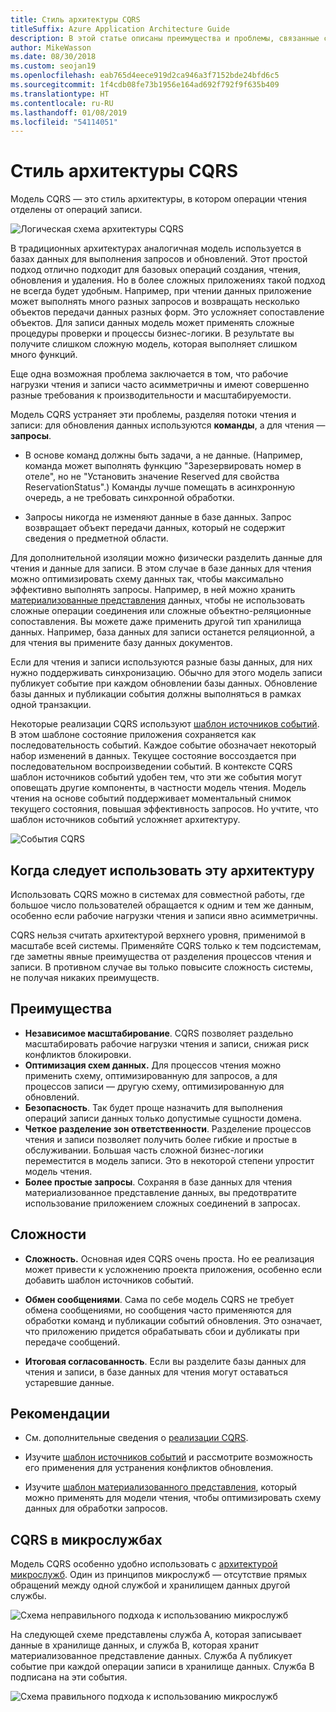 ```yaml
---
title: Стиль архитектуры CQRS
titleSuffix: Azure Application Architecture Guide
description: В этой статье описаны преимущества и проблемы, связанные с использованием архитектур CQRS, а также рекомендации по работе с ними.
author: MikeWasson
ms.date: 08/30/2018
ms.custom: seojan19
ms.openlocfilehash: eab765d4eece919d2ca946a3f7152bde24bfd6c5
ms.sourcegitcommit: 1f4cdb08fe73b1956e164ad692f792f9f635b409
ms.translationtype: HT
ms.contentlocale: ru-RU
ms.lasthandoff: 01/08/2019
ms.locfileid: "54114051"
---
```

# <a name="cqrs-architecture-style"></a>Стиль архитектуры CQRS

Модель CQRS — это стиль архитектуры, в котором операции чтения отделены от операций записи.

![Логическая схема архитектуры CQRS](./images/cqrs-logical.svg)

В традиционных архитектурах аналогичная модель используется в базах данных для выполнения запросов и обновлений. Этот простой подход отлично подходит для базовых операций создания, чтения, обновления и удаления. Но в более сложных приложениях такой подход не всегда будет удобным. Например, при чтении данных приложение может выполнять много разных запросов и возвращать несколько объектов передачи данных разных форм. Это усложняет сопоставление объектов. Для записи данных модель может применять сложные процедуры проверки и процессы бизнес-логики. В результате вы получите слишком сложную модель, которая выполняет слишком много функций.

Еще одна возможная проблема заключается в том, что рабочие нагрузки чтения и записи часто асимметричны и имеют совершенно разные требования к производительности и масштабируемости.

Модель CQRS устраняет эти проблемы, разделяя потоки чтения и записи: для обновления данных используются **команды**, а для чтения — **запросы**.

- В основе команд должны быть задачи, а не данные. (Например, команда может выполнять функцию "Зарезервировать номер в отеле", но не "Установить значение Reserved для свойства ReservationStatus".) Команды лучше помещать в асинхронную очередь, а не требовать синхронной обработки.

- Запросы никогда не изменяют данные в базе данных. Запрос возвращает объект передачи данных, который не содержит сведения о предметной области.

Для дополнительной изоляции можно физически разделить данные для чтения и данные для записи. В этом случае в базе данных для чтения можно оптимизировать схему данных так, чтобы максимально эффективно выполнять запросы. Например, в ней можно хранить [материализованные представления][materialized-view] данных, чтобы не использовать сложные операции соединения или сложные объектно-реляционные сопоставления. Вы можете даже применить другой тип хранилища данных. Например, база данных для записи останется реляционной, а для чтения вы примените базу данных документов.

Если для чтения и записи используются разные базы данных, для них нужно поддерживать синхронизацию. Обычно для этого модель записи публикует событие при каждом обновлении базы данных. Обновление базы данных и публикации события должны выполняться в рамках одной транзакции.

Некоторые реализации CQRS используют [шаблон источников событий][event-sourcing]. В этом шаблоне состояние приложения сохраняется как последовательность событий. Каждое событие обозначает некоторый набор изменений в данных. Текущее состояние воссоздается при последовательном воспроизведении событий. В контексте CQRS шаблон источников событий удобен тем, что эти же события могут оповещать другие компоненты, в частности модель чтения. Модель чтения на основе событий поддерживает моментальный снимок текущего состояния, повышая эффективность запросов. Но учтите, что шаблон источников событий усложняет архитектуру.

![События CQRS](./images/cqrs-events.svg)

## <a name="when-to-use-this-architecture"></a>Когда следует использовать эту архитектуру

Использовать CQRS можно в системах для совместной работы, где большое число пользователей обращается к одним и тем же данным, особенно если рабочие нагрузки чтения и записи явно асимметричны.

CQRS нельзя считать архитектурой верхнего уровня, применимой в масштабе всей системы. Применяйте CQRS только к тем подсистемам, где заметны явные преимущества от разделения процессов чтения и записи. В противном случае вы только повысите сложность системы, не получая никаких преимуществ.

## <a name="benefits"></a>Преимущества

- **Независимое масштабирование**. CQRS позволяет раздельно масштабировать рабочие нагрузки чтения и записи, снижая риск конфликтов блокировки.
- **Оптимизация схем данных.** Для процессов чтения можно применить схему, оптимизированную для запросов, а для процессов записи — другую схему, оптимизированную для обновлений.
- **Безопасность**. Так будет проще назначить для выполнения операций записи данных только допустимые сущности домена.
- **Четкое разделение зон ответственности**. Разделение процессов чтения и записи позволяет получить более гибкие и простые в обслуживании. Большая часть сложной бизнес-логики переместится в модель записи. Это в некоторой степени упростит модель чтения.
- **Более простые запросы**. Сохраняя в базе данных для чтения материализованное представление данных, вы предотвратите использование приложением сложных соединений в запросах.

## <a name="challenges"></a>Сложности

- **Сложность.** Основная идея CQRS очень проста. Но ее реализация может привести к усложнению проекта приложения, особенно если добавить шаблон источников событий.

- **Обмен сообщениями**. Сама по себе модель CQRS не требует обмена сообщениями, но сообщения часто применяются для обработки команд и публикации событий обновления. Это означает, что приложению придется обрабатывать сбои и дубликаты при передаче сообщений.

- **Итоговая согласованность**. Если вы разделите базы данных для чтения и записи, в базе данных для чтения могут оставаться устаревшие данные.

## <a name="best-practices"></a>Рекомендации

- См. дополнительные сведения о [реализации CQRS][cqrs-pattern].

- Изучите [шаблон источников событий][event-sourcing] и рассмотрите возможность его применения для устранения конфликтов обновления.

- Изучите [шаблон материализованного представления][materialized-view], который можно применять для модели чтения, чтобы оптимизировать схему данных для обработки запросов.

## <a name="cqrs-in-microservices"></a>CQRS в микрослужбах

Модель CQRS особенно удобно использовать с [архитектурой микрослужб][microservices]. Один из принципов микрослужб — отсутствие прямых обращений между одной службой и хранилищем данных другой службы.

![Схема неправильного подхода к использованию микрослужб](./images/cqrs-microservices-wrong.png)

На следующей схеме представлены служба A, которая записывает данные в хранилище данных, и служба B, которая хранит материализованное представление данных. Служба A публикует событие при каждой операции записи в хранилище данных. Служба B подписана на эти события.

![Схема правильного подхода к использованию микрослужб](./images/cqrs-microservices-right.png)

<!-- links -->

[cqrs-pattern]: ../../patterns/cqrs.md
[event-sourcing]: ../../patterns/event-sourcing.md
[materialized-view]: ../../patterns/materialized-view.md
[microservices]: ./microservices.md
